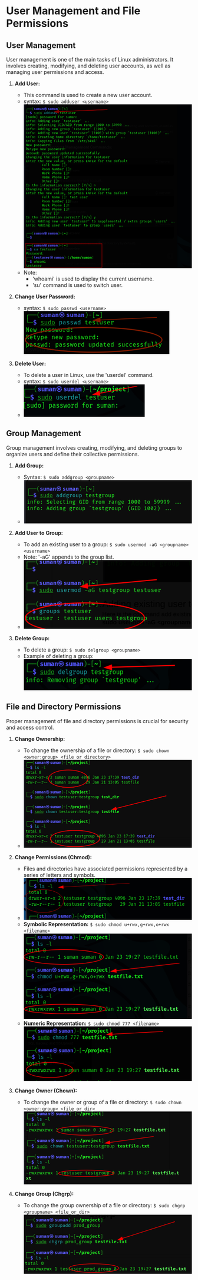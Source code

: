# User Management and File Permissions

## User Management

User management is one of the main tasks of Linux administrators. It involves creating, modifying, and deleting user accounts, as well as managing user permissions and access.

1. **Add User:**
   - This command is used to create a new user account.
   - syntax: `$ sudo adduser <username>`
    ![Add User](/assets/adduser.png)
   - Note: 
     - 'whoami' is used to display the current username.
     - 'su' command is used to switch user.

2. **Change User Password:**
   - syntax: `$ sudo passwd <username>`
    ![Change User Password](/assets/usr_passwd_ch.png)

3. **Delete User:**
   - To delete a user in Linux, use the 'userdel' command.
   - syntax: `$ sudo userdel <username>`
   - ![Delete User](/assets/del_usr.png)

## Group Management

Group management involves creating, modifying, and deleting groups to organize users and define their collective permissions.

1. **Add Group:**
   - Syntax: `$ sudo addgroup <groupname>`
   - ![Add Group](/assets/add_group.png)

2. **Add User to Group:**
   - To add an existing user to a group: `$ sudo usermod -aG <groupname> <username>`
   - Note: '-aG' appends to the group list.
   - ![Add User to Group](/assets/adduser_to_grp.png)

3. **Delete Group:**
   - To delete a group: `$ sudo delgroup <groupname>`
   - Example of deleting a group:
    ![Delete Group](/assets/del_grp.png)

## File and Directory Permissions

Proper management of file and directory permissions is crucial for security and access control.

1. **Change Ownership:**
   - To change the ownership of a file or directory: `$ sudo chown <owner:group> <file or directory>`
   - ![Change Ownership](/assets/ch_ownership_grp.png)

2. **Change Permissions (Chmod):**
   - Files and directories have associated permissions represented by a series of letters and symbols.
   - ![Permissions Explanation](/assets/chmod.png)
   - **Symbolic Representation:** `$ sudo chmod u+rwx,g+rwx,o+rwx <filename>` ![Symbolic Permissions](/assets/symbolic.png)
   - **Numeric Representation:** `$ sudo chmod 777 <filename>` ![Numeric Permissions](/assets/numberic.png)

3. **Change Owner (Chown):**
   - To change the owner or group of a file or directory: `$ sudo chown <owner:group> <file_or_dir>`
   ![Change Owner](/assets/chown.png)

4. **Change Group (Chgrp):**
   - To change the group ownership of a file or directory: `$ sudo chgrp <groupname> <file_or_dir>`
   ![Change Group](/assets/chgrp.png)
